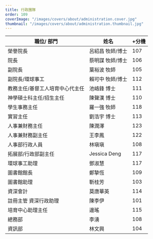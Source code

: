 ```yaml
---
title: 行政團隊
order: 109
coverImage: "/images/covers/about/administration.cover.jpg"
thumbnail: "/images/covers/about/administration.thumbnail.jpg"
---
```


| 職位/ 部門                      | 姓名             | +分機 |
| ------------------------------- | ---------------- | ----- |
| 榮譽院長                        | 呂紹昌 牧師/博士 | 107   |
| 院長                            | 蔡明謀 牧師/博士 | 106   |
| 副院長                          | 葉裕波 牧師      | 105   |
| 副院長/環球事工                 | 賴可中 牧師/博士 | 112   |
| 教務主任/基督工人培育中心代主任 | 池峈鋒 博士      | 111   |
| 神學碩士科主任/招生主任         | 陳聲漢 博士      | 110   |
| 學生事務主任                    | 羅一強 牧師      | 118   |
| 實習主任                        | 劉浩宇 博士      | 113   |
| 人事兼財務主任                  | 陳潤澤           | 123   |
| 人事兼財務副主任                | 王李鳳           | 122   |
| 人事部行政人員                  | 林瑱瑱           | 108   |
| 拓展部/行政部副主任             | Jessica Deng     | 117   |
| 環球事工助理                    | 鄧淑慧           | 117   |
| 圖書館館長                      | 鄭摯恆           | 109   |
| 圖書館助理                      | 靳桂芳           | 103   |
| 資深會計                        | 莫唐華英         | 114   |
| 註冊主管 資深行政助理           | 陳李伊           | 101   |
| 培育中心助理主任                | 邊瑤             | 115   |
| 總務部                          | 李湧             | 108   |
| 資訊部                          | 林文興           | 104   |
